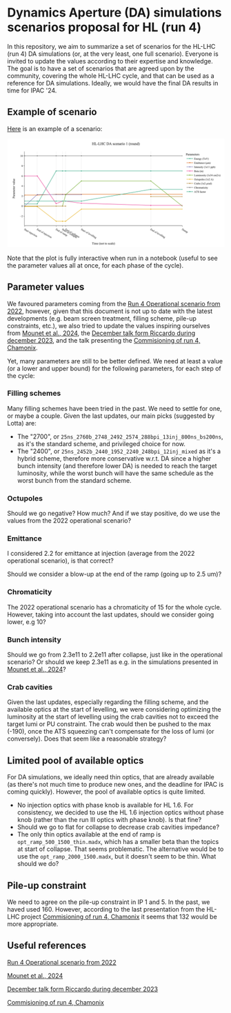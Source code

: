 # Dynamics Aperture (DA) simulations scenarios proposal for HL (run 4)

In this repository, we aim to summarize a set of scenarios for the HL-LHC (run 4) DA simulations (or, at the very least, one full scenario). Everyone is invited to update the values according to their expertise and knowledge. The goal is to have a set of scenarios that are agreed upon by the community, covering the whole HL-LHC cycle, and that can be used as a reference for DA simulations. Ideally, we would have the final DA results in time for IPAC '24.

## Example of scenario

[Here](scenarios/scenario_round_1.csv) is an example of a scenario:

![Scenario example](plot_scenarios/HL-LHC_DA_scenario_1_(round).png)

Note that the plot is fully interactive when run in a notebook (useful to see the parameter values all at once, for each phase of the cycle).

## Parameter values

We favoured parameters coming from the [Run 4 Operational scenario from 2022](https://cds.cern.ch/record/2803611/files/CERN-ACC-2022-0001.pdf), however, given that this document is not up to date with the latest developments (e.g. beam screen treatment, filling scheme, pile-up constraints, etc.), we also tried to update the values inspiring ourselves from [Mounet et al., 2024](https://cernbox.cern.ch/s/fvNx0JfKtse1Kjo), the [December talk form Riccardo during december 2023](https://indico.cern.ch/event/1355706/#19-update-on-the-hl-lhc-cycle), and the talk presenting the [Commisioning of run 4, Chamonix](https://indico.cern.ch/event/1343931/contributions/5673119/attachments/2790922/4867754/Commissioning%20Run%204.pdf).

Yet, many parameters are still to be better defined. We need at least a value (or a lower and upper bound) for the following parameters, for each step of the cycle:

### Filling schemes

Many filling schemes have been tried in the past. We need to settle for one, or maybe a couple. Given the last updates, our main picks (suggested by Lotta) are:

- The "2700", or ```25ns_2760b_2748_2492_2574_288bpi_13inj_800ns_bs200ns```, as it's the standard scheme, and privileged choice for now.
- The "2400", or ```25ns_2452b_2440_1952_2240_248bpi_12inj_mixed``` as it's a hybrid scheme, therefore more conservative w.r.t. DA since a higher bunch intensity (and therefore lower DA) is needed to reach the target luminosity, while the worst bunch will have the same schedule as the worst bunch from the standard scheme.

### Octupoles

Should we go negative? How much? And if we stay positive, do we use the values from the 2022 operational scenario?

### Emittance

I considered 2.2 for emittance at injection (average from the 2022 operational scenario), is that correct?

Should we consider a blow-up at the end of the ramp (going up to 2.5 um)?

### Chromaticity

The 2022 operational scenario has a chromaticity of 15 for the whole cycle. However, taking into account the last updates, should we consider going lower, e.g 10?

### Bunch intensity

Should we go from 2.3e11 to 2.2e11 after collapse, just like in the operational scenario? Or should we keep 2.3e11 as e.g. in the simulations presented in [Mounet et al., 2024](https://cernbox.cern.ch/s/fvNx0JfKtse1Kjo)?

### Crab cavities

Given the last updates, especially regarding the filling scheme, and the available optics at the start of levelling, we were considering optimizing the luminosity at the start of levelling using the crab cavities not to exceed the target lumi or PU constraint. The crab would then be pushed to the max (-190), once the ATS squeezing can't compensate for the loss of lumi (or conversely). Does that seem like a reasonable strategy?

## Limited pool of available optics

For DA simulations, we ideally need thin optics, that are already available (as there's not much time to produce new ones, and the deadline for IPAC is coming quickly). However, the pool of available optics is quite limited.

- No injection optics with phase knob is available for HL 1.6. For consistency, we decided to use the HL 1.6 injection optics without phase knob (rather than the run III optics with phase knob). Is that fine?
- Should we go to flat for collapse to decrease crab cavities impedance?
- The only thin optics available at the end of ramp is ```opt_ramp_500_1500_thin.madx```, which has a smaller beta than the topics at start of collapse. That seems problematic. The alternative would be to use the ```opt_ramp_2000_1500.madx```, but it doesn't seem to be thin. What should we do?

## Pile-up constraint

We need to agree on the pile-up constraint in IP 1 and 5. In the past, we haved used 160. However, according to the last presentation from the HL-LHC project [Commisioning of run 4, Chamonix](https://indico.cern.ch/event/1343931/contributions/5673119/attachments/2790922/4867754/Commissioning%20Run%204.pdf) it seems that 132 would be more appropriate.

## Useful references

[Run 4 Operational scenario from 2022](https://cds.cern.ch/record/2803611/files/CERN-ACC-2022-0001.pdf)

[Mounet et al., 2024](https://cernbox.cern.ch/s/fvNx0JfKtse1Kjo)

[December talk form Riccardo during december 2023](https://indico.cern.ch/event/1355706/#19-update-on-the-hl-lhc-cycle)

[Commisioning of run 4, Chamonix](https://indico.cern.ch/event/1343931/contributions/5673119/attachments/2790922/4867754/Commissioning%20Run%204.pdf)
